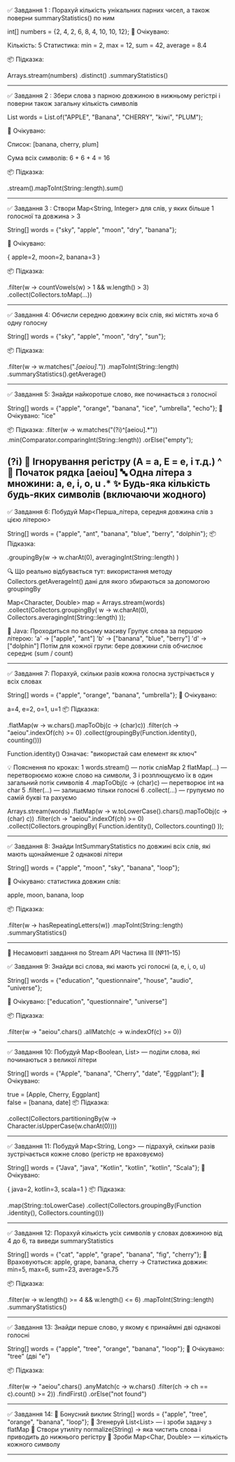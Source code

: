 ✅ Завдання 1 : Порахуй кількість 
унікальних парних чисел, 
а також поверни summaryStatistics() по ним

int[] numbers = {2, 4, 2, 6, 8, 4, 10, 10, 12};
🧪 Очікувано:

Кількість: 5
Статистика: min = 2, max = 12, sum = 42, average = 8.4

📦 Підказка:

Arrays.stream(numbers)
.distinct()
.summaryStatistics()

---------------------------------------------------------------

✅ Завдання 2 : Збери слова з парною довжиною
в нижньому регістрі і поверни також загальну 
кількість символів

List<String> words = List.of("APPLE", 
"Banana", "CHERRY", "kiwi", "PLUM");

🧪 Очікувано:

Список: [banana, cherry, plum]

Сума всіх символів: 6 + 6 + 4 = 16

📦 Підказка:

.stream().mapToInt(String::length).sum()

---------------------------------------------------------------

✅ Завдання 3 : Створи Map<String, Integer> для слів,
у яких більше 1 голосної та довжина > 3

String[] words = {"sky", "apple", 
"moon", "dry", "banana"};

🧪 Очікувано:

{
apple=2,
moon=2,
banana=3
}

📦 Підказка:

.filter(w -> countVowels(w) > 1 && w.length() > 3)
.collect(Collectors.toMap(...))

---------------------------------------------------------------

✅ Завдання 4: Обчисли середню довжину всіх слів, 
які містять хоча б одну голосну

String[] words = {"sky", "apple", "moon", 
"dry", "sun"};

📦 Підказка:

.filter(w -> w.matches(".*[aeiou].*"))
.mapToInt(String::length)
.summaryStatistics().getAverage()

---------------------------------------------------------------

✅ Завдання 5: Знайди найкоротше слово,
яке починається з голосної

String[] words = {"apple", "orange", "banana",
"ice", "umbrella", "echo"};
🧪 Очікувано: "ice"

📦 Підказка:
.filter(w -> w.matches("(?i)^[aeiou].*"))
.min(Comparator.comparingInt(String::length))
.orElse("empty");

(?i)	🔧 Ігнорування регістру (A = a, E = e, і т.д.)
^	📍 Початок рядка
[aeiou]	🔤 Одна літера з множини: a, e, i, o, u
.*	✨ Будь-яка кількість будь-яких символів (включаючи жодного)
--------------------------------------------------------------

✅ Завдання 6: Побудуй Map<Перша_літера, 
середня довжина слів з цією літерою>

String[] words = {"apple", "ant", 
"banana", "blue", "berry", "dolphin"};
📦 Підказка:

.groupingBy(w -> w.charAt(0),
averagingInt(String::length)
)


🔍 Що реально відбувається тут: 
використання методу Collectors.getAverageInt() 
дані для якого збираються за допомогою groupingBy 

Map<Character, Double> map = Arrays.stream(words)
.collect(Collectors.groupingBy(
w -> w.charAt(0),
Collectors.averagingInt(String::length)
));

🔸 Java:
Проходиться по всьому масиву
Групує слова за першою літерою:
'a' → ["apple", "ant"]
'b' → ["banana", "blue", "berry"]
'd' → ["dolphin"]
Потім для кожної групи:
бере довжини слів
обчислює середнє (sum / count)

---------------------------------------------------------------

✅ Завдання 7: Порахуй, скільки разів кожна голосна 
зустрічається у всіх словах

String[] words = {"apple", "orange",
"banana", "umbrella"};
🧪 Очікувано:

a=4, e=2, o=1, u=1
📦 Підказка:

.flatMap(w -> w.chars().mapToObj(c -> (char)c))
.filter(ch -> "aeiou".indexOf(ch) >= 0)
.collect(groupingBy(Function.identity(), counting()))

Function.identity() Означає: "використай сам елемент як ключ"

💡 Пояснення по кроках:
1 words.stream() — потік слівMap
2 flatMap(...) — перетворюємо кожне слово на символи,
3 і розплющуємо їх в один загальний потік символів
4 .mapToObj(c -> (char)c) — перетворює int на char
5 .filter(...) — залишаємо тільки голосні
6 .collect(...) — групуємо по самій букві та рахуємо

Arrays.stream(words)
.flatMap(w -> w.toLowerCase().chars().mapToObj(c -> (char) c))
.filter(ch -> "aeiou".indexOf(ch) >= 0)
.collect(Collectors.groupingBy(
Function.identity(),
Collectors.counting()
));

---------------------------------------------------------------

✅ Завдання 8: Знайди IntSummaryStatistics
по довжині всіх слів, які мають щонайменше 
2 однакові літери

String[] words = {"apple", "moon", 
"sky", "banana", "loop"};

🧪 Очікувано: статистика довжин слів: 

apple, moon, banana, loop

📦 Підказка:

.filter(w -> hasRepeatingLetters(w))
.mapToInt(String::length)
.summaryStatistics()

------------------------------------------------------------

🚀 Несамовиті завдання по Stream API
Частина III (№11–15)

✅ Завдання 9: Знайди всі слова,
які мають усі голосні (a, e, i, o, u)

String[] words = {"education", "questionnaire", 
"house", "audio", "universe"};

🧪 Очікувано: ["education", 
"questionnaire", "universe"]

📦 Підказка:

.filter(w -> "aeiou".chars()
.allMatch(c -> w.indexOf(c) >= 0))
          
---------------------------------------------------------------

✅ Завдання 10: Побудуй Map<Boolean, 
List<String>> — поділи слова, 
які починаються з великої літери

String[] words = {"Apple", "banana",
"Cherry", "date", "Eggplant"};
🧪 Очікувано:

true  = [Apple, Cherry, Eggplant]  
false = [banana, date]
📦 Підказка:

.collect(Collectors.partitioningBy(w -> Character.isUpperCase(w.charAt(0))))

---------------------------------------------------------------

✅ Завдання 11: Побудуй Map<String, Long>
— підрахуй, скільки разів зустрічається
кожне слово (регістр не враховуємо)

String[] words = {"Java", "java", 
"Kotlin", "kotlin", "kotlin", "Scala"};
🧪 Очікувано:

{
java=2,
kotlin=3,
scala=1
}
📦 Підказка:

.map(String::toLowerCase)
.collect(Collectors.groupingBy(Function
.identity(), Collectors.counting()))

---------------------------------------------------------------

✅ Завдання 12: Порахуй кількість усіх
символів у словах довжиною від 4 до 6,
та виведи summaryStatistics

String[] words = {"cat", "apple", 
"grape", "banana", "fig", "cherry"};
🧪 Враховуються: 
apple, grape, banana, cherry
→ Статистика довжин: min=5, max=6,
sum=23, average=5.75

📦 Підказка:

.filter(w -> w.length() >= 4 &&
w.length() <= 6)
.mapToInt(String::length)
.summaryStatistics()

---------------------------------------------------------------

✅ Завдання 13: Знайди перше слово,
у якому є принаймні дві однакові голосні

String[] words = {"apple", "tree", 
"orange", "banana", "loop"};
🧪 Очікувано: "tree" (дві "e")

📦 Підказка:

.filter(w -> "aeiou".chars()
.anyMatch(c -> w.chars()
.filter(ch -> ch == c).count() >= 2))
.findFirst()
.orElse("not found")

---------------------------------------------------------------

✅ Завдання 14: 🧠 Бонусний виклик
String[] words = {"apple", "tree", "orange", "banana", "loop"};
🔹 Згенеруй List<List<Integer>> — і зроби задачу з flatMap
🔹 Створи утиліту normalize(String) → яка чистить 
слова і приводить до нижнього регістру
🔹 Зроби Map<Char, Double> — кількість кожного символу

---------------------------------------------------------------

